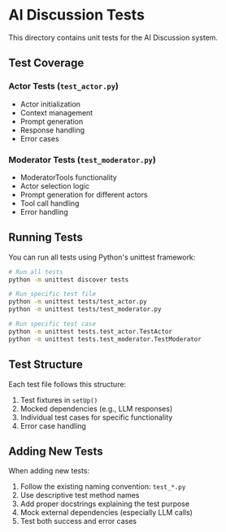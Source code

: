 # AI Discussion Tests

This directory contains unit tests for the AI Discussion system.

## Test Coverage

### Actor Tests (`test_actor.py`)
- Actor initialization
- Context management
- Prompt generation
- Response handling
- Error cases

### Moderator Tests (`test_moderator.py`)
- ModeratorTools functionality
- Actor selection logic
- Prompt generation for different actors
- Tool call handling
- Error handling

## Running Tests

You can run all tests using Python's unittest framework:

```bash
# Run all tests
python -m unittest discover tests

# Run specific test file
python -m unittest tests/test_actor.py
python -m unittest tests/test_moderator.py

# Run specific test case
python -m unittest tests.test_actor.TestActor
python -m unittest tests.test_moderator.TestModerator
```

## Test Structure

Each test file follows this structure:
1. Test fixtures in `setUp()`
2. Mocked dependencies (e.g., LLM responses)
3. Individual test cases for specific functionality
4. Error case handling

## Adding New Tests

When adding new tests:
1. Follow the existing naming convention: `test_*.py`
2. Use descriptive test method names
3. Add proper docstrings explaining the test purpose
4. Mock external dependencies (especially LLM calls)
5. Test both success and error cases
